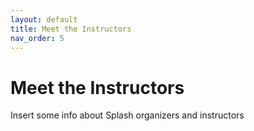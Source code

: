 ```yaml
---
layout: default
title: Meet the Instructors
nav_order: 5
---
```


# Meet the Instructors
Insert some info about Splash organizers and instructors
